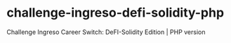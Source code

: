 # challenge-ingreso-defi-solidity-php
 Challenge Ingreso Career Switch: DeFI-Solidity Edition | PHP version
